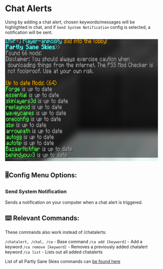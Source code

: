 # Chat Alerts
Using by adding a chat alert, chosen keywords/messages will be highlighted in chat, and if `Send System Notification` config is selected, a notification will be sent.   
<!-- Feature Description -->

<img src="/docs/images/mod_checker.png" alt="Mod Checker" width="750" height="400" style="text-align: center;">
<!-- Feature image -->


## 🎚️Config  Menu Options: 
<!-- Options/toggles in the config menu, and what they do-->
### Send System Notification
Sends a notification on your computer when a chat alert is triggered. 


## ⌨️ Relevant Commands:
<!-- Commands to use the feature/associated with the feature-->

These commands also work instead of /chatalerts:

`/chatalert, /chal, /ca` -  Base command
`/ca add [keyword]` - Add a keyword
`/ca remove [keyword]` - Removes a previously added chatalert keyword
`/ca list` - Lists out all added chatalerts

List of all Partly Sane Skies commands can [be found here](/docs/pages/commands.md)



